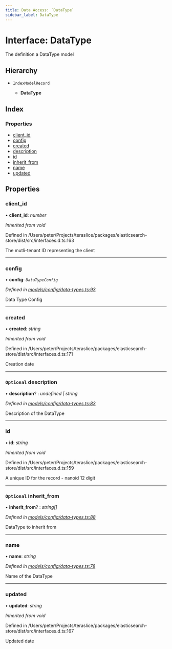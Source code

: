 ```yaml
---
title: Data Access: `DataType`
sidebar_label: DataType
---
```


# Interface: DataType

The definition a DataType model

## Hierarchy

* `IndexModelRecord`

  * **DataType**

## Index

### Properties

* [client_id](datatype.md#client_id)
* [config](datatype.md#config)
* [created](datatype.md#created)
* [description](datatype.md#optional-description)
* [id](datatype.md#id)
* [inherit_from](datatype.md#optional-inherit_from)
* [name](datatype.md#name)
* [updated](datatype.md#updated)

## Properties

###  client_id

• **client_id**: *number*

*Inherited from void*

Defined in /Users/peter/Projects/teraslice/packages/elasticsearch-store/dist/src/interfaces.d.ts:163

The mutli-tenant ID representing the client

___

###  config

• **config**: *`DataTypeConfig`*

*Defined in [models/config/data-types.ts:93](https://github.com/terascope/teraslice/blob/fd211a8bb/packages/data-access/src/models/config/data-types.ts#L93)*

Data Type Config

___

###  created

• **created**: *string*

*Inherited from void*

Defined in /Users/peter/Projects/teraslice/packages/elasticsearch-store/dist/src/interfaces.d.ts:171

Creation date

___

### `Optional` description

• **description**? : *undefined | string*

*Defined in [models/config/data-types.ts:83](https://github.com/terascope/teraslice/blob/fd211a8bb/packages/data-access/src/models/config/data-types.ts#L83)*

Description of the DataType

___

###  id

• **id**: *string*

*Inherited from void*

Defined in /Users/peter/Projects/teraslice/packages/elasticsearch-store/dist/src/interfaces.d.ts:159

A unique ID for the record - nanoid 12 digit

___

### `Optional` inherit_from

• **inherit_from**? : *string[]*

*Defined in [models/config/data-types.ts:88](https://github.com/terascope/teraslice/blob/fd211a8bb/packages/data-access/src/models/config/data-types.ts#L88)*

DataType to inherit from

___

###  name

• **name**: *string*

*Defined in [models/config/data-types.ts:78](https://github.com/terascope/teraslice/blob/fd211a8bb/packages/data-access/src/models/config/data-types.ts#L78)*

Name of the DataType

___

###  updated

• **updated**: *string*

*Inherited from void*

Defined in /Users/peter/Projects/teraslice/packages/elasticsearch-store/dist/src/interfaces.d.ts:167

Updated date
